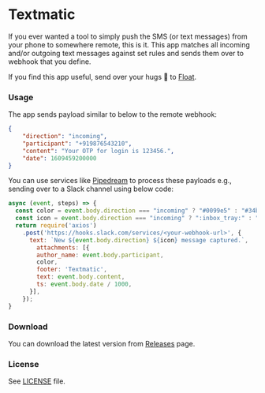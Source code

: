 # Textmatic

If you ever wanted a tool to simply push the SMS (or text messages) from your phone to somewhere remote, this is it.
This app matches all incoming and/or outgoing text messages against set rules and sends them over to webhook that you define.

If you find this app useful, send over your hugs :hugs: to [Float](https://float.africa/).

### Usage

The app sends payload similar to below to the remote webhook:

```json
{
    "direction": "incoming",
    "participant": "+919876543210",
    "content": "Your OTP for login is 123456.",
    "date": 1609459200000
}
```

You can use services like [Pipedream](https://pipedream.com/) to process these payloads e.g., sending over to a Slack channel using below code:

```js
async (event, steps) => {
  const color = event.body.direction === "incoming" ? "#0099e5" : "#34bf49";
  const icon = event.body.direction === "incoming" ? ":inbox_tray:" : ":outbox_tray:";
  return require('axios')
    .post('https://hooks.slack.com/services/<your-webhook-url>', {
      text: `New ${event.body.direction} ${icon} message captured.`,
        attachments: [{
        author_name: event.body.participant,
        color,
        footer: 'Textmatic',
        text: event.body.content,
        ts: event.body.date / 1000,
      }],
    });
}
```

### Download

You can download the latest version from [Releases](https://github.com/swipefintech/textmatic/releases) page.

### License

See [LICENSE](LICENSE) file.

